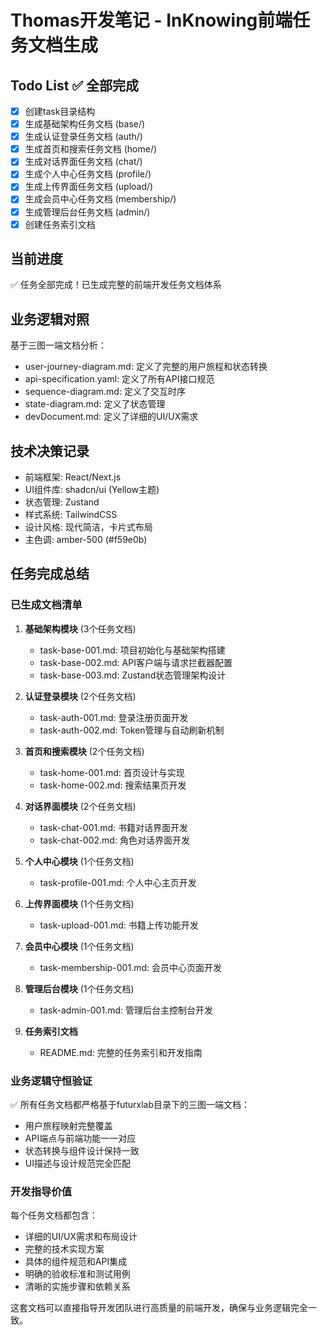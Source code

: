 # Thomas开发笔记 - InKnowing前端任务文档生成

## Todo List ✅ 全部完成
- [x] 创建task目录结构
- [x] 生成基础架构任务文档 (base/)
- [x] 生成认证登录任务文档 (auth/)
- [x] 生成首页和搜索任务文档 (home/)
- [x] 生成对话界面任务文档 (chat/)
- [x] 生成个人中心任务文档 (profile/)
- [x] 生成上传界面任务文档 (upload/)
- [x] 生成会员中心任务文档 (membership/)
- [x] 生成管理后台任务文档 (admin/)
- [x] 创建任务索引文档

## 当前进度
✅ 任务全部完成！已生成完整的前端开发任务文档体系

## 业务逻辑对照
基于三图一端文档分析：
- user-journey-diagram.md: 定义了完整的用户旅程和状态转换
- api-specification.yaml: 定义了所有API接口规范
- sequence-diagram.md: 定义了交互时序
- state-diagram.md: 定义了状态管理
- devDocument.md: 定义了详细的UI/UX需求

## 技术决策记录
- 前端框架: React/Next.js
- UI组件库: shadcn/ui (Yellow主题)
- 状态管理: Zustand
- 样式系统: TailwindCSS
- 设计风格: 现代简洁，卡片式布局
- 主色调: amber-500 (#f59e0b)

## 任务完成总结

### 已生成文档清单
1. **基础架构模块** (3个任务文档)
   - task-base-001.md: 项目初始化与基础架构搭建
   - task-base-002.md: API客户端与请求拦截器配置
   - task-base-003.md: Zustand状态管理架构设计

2. **认证登录模块** (2个任务文档)
   - task-auth-001.md: 登录注册页面开发
   - task-auth-002.md: Token管理与自动刷新机制

3. **首页和搜索模块** (2个任务文档)
   - task-home-001.md: 首页设计与实现
   - task-home-002.md: 搜索结果页开发

4. **对话界面模块** (2个任务文档)
   - task-chat-001.md: 书籍对话界面开发
   - task-chat-002.md: 角色对话界面开发

5. **个人中心模块** (1个任务文档)
   - task-profile-001.md: 个人中心主页开发

6. **上传界面模块** (1个任务文档)
   - task-upload-001.md: 书籍上传功能开发

7. **会员中心模块** (1个任务文档)
   - task-membership-001.md: 会员中心页面开发

8. **管理后台模块** (1个任务文档)
   - task-admin-001.md: 管理后台主控制台开发

9. **任务索引文档**
   - README.md: 完整的任务索引和开发指南

### 业务逻辑守恒验证
✅ 所有任务文档都严格基于futurxlab目录下的三图一端文档：
- 用户旅程映射完整覆盖
- API端点与前端功能一一对应
- 状态转换与组件设计保持一致
- UI描述与设计规范完全匹配

### 开发指导价值
每个任务文档都包含：
- 详细的UI/UX需求和布局设计
- 完整的技术实现方案
- 具体的组件规范和API集成
- 明确的验收标准和测试用例
- 清晰的实施步骤和依赖关系

这套文档可以直接指导开发团队进行高质量的前端开发，确保与业务逻辑完全一致。